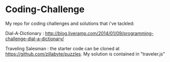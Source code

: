 Coding-Challenge
================

My repo for coding challenges and solutions that i've tackled:

Dial-A-Dictionary : http://blog.liveramp.com/2014/01/09/programming-challenge-dial-a-dictionary/

Traveling Salesman : the starter code can be cloned at https://github.com/zillabyte/puzzles. My solution is contained in "traveler.js"
